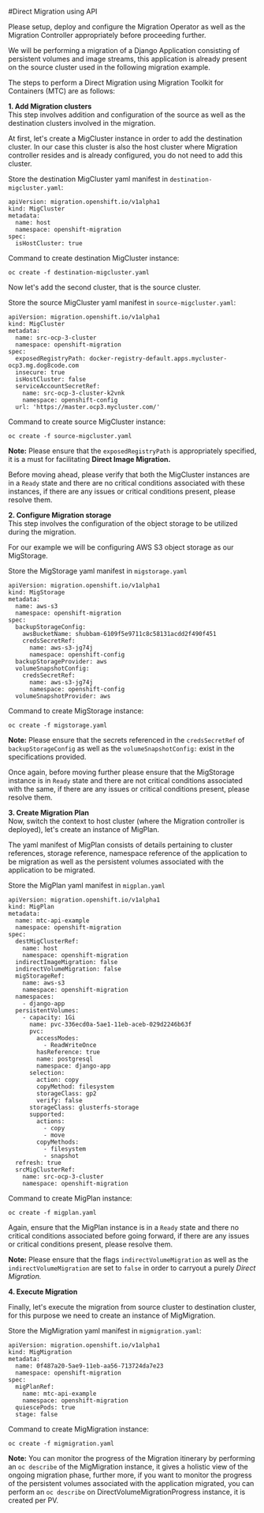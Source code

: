 #Direct Migration using API

Please setup, deploy and configure the Migration Operator as well as the Migration Controller
appropriately before proceeding further.

We will be performing a migration of a Django Application consisting of persistent volumes and image streams, this
application is already present on the source cluster used in the following migration example.

The steps to perform a Direct Migration using Migration Toolkit for Containers (MTC) are as follows:

**1. Add Migration clusters**<br>
This step involves addition and configuration of the source as well as the destination clusters 
involved in the migration.

At first, let's create a MigCluster instance in order to add the destination cluster. 
In our case this cluster is also the host cluster where Migration controller resides and is
already configured, you do not need to add this cluster. 

Store the destination MigCluster yaml manifest in `destination-migcluster.yaml`:
```
apiVersion: migration.openshift.io/v1alpha1
kind: MigCluster
metadata:
  name: host
  namespace: openshift-migration
spec:
  isHostCluster: true
```

Command to create destination MigCluster instance:
``` 
oc create -f destination-migcluster.yaml
```

Now let's add the second cluster, that is the source cluster.

Store the source MigCluster yaml manifest in `source-migcluster.yaml`:
``` 
apiVersion: migration.openshift.io/v1alpha1
kind: MigCluster
metadata:
  name: src-ocp-3-cluster
  namespace: openshift-migration
spec:
  exposedRegistryPath: docker-registry-default.apps.mycluster-ocp3.mg.dog8code.com
  insecure: true
  isHostCluster: false
  serviceAccountSecretRef:
    name: src-ocp-3-cluster-k2vnk
    namespace: openshift-config
  url: 'https://master.ocp3.mycluster.com/'
```
Command to create source MigCluster instance:
``` 
oc create -f source-migcluster.yaml
```

**Note:** Please ensure that the `exposedRegistryPath` is appropriately specified, it is a must for
facilitating **Direct Image Migration.**

Before moving ahead, please verify that both the MigCluster instances are in a `Ready` state and there are no 
critical conditions associated with these instances, if there are any issues or critical conditions present, please 
resolve them.

**2. Configure Migration storage**<br>
This step involves the configuration of the object storage to be utilized during the 
migration.

For our example we will be configuring AWS S3 object storage as our MigStorage.

Store the MigStorage yaml manifest in `migstorage.yaml`

``` 
apiVersion: migration.openshift.io/v1alpha1
kind: MigStorage
metadata:
  name: aws-s3
  namespace: openshift-migration
spec:
  backupStorageConfig:
    awsBucketName: shubbam-6109f5e9711c8c58131acdd2f490f451
    credsSecretRef:
      name: aws-s3-jg74j
      namespace: openshift-config
  backupStorageProvider: aws
  volumeSnapshotConfig:
    credsSecretRef:
      name: aws-s3-jg74j
      namespace: openshift-config
  volumeSnapshotProvider: aws
```

Command to create MigStorage instance:
``` 
oc create -f migstorage.yaml
```

**Note:** Please ensure that the secrets referenced in the `credsSecretRef` of 
`backupStorageConfig` as well as the `volumeSnapshotConfig:` exist in the specifications provided.

Once again, before moving further please ensure that the MigStorage instance is in `Ready` state 
and there are not critical conditions associated with the same, if there are any issues or critical conditions present,
please resolve them.

**3. Create Migration Plan**<br>
Now, switch the context to host cluster (where the Migration controller is deployed), let's create an
instance of MigPlan.

The yaml manifest of MigPlan consists of details pertaining to cluster references, storage reference,
namespace reference of the application to be migration as well as the persistent volumes
associated with the application to be migrated.

Store the MigPlan yaml manifest in `migplan.yaml`

``` 
apiVersion: migration.openshift.io/v1alpha1
kind: MigPlan
metadata:
  name: mtc-api-example
  namespace: openshift-migration
spec:
  destMigClusterRef:
    name: host
    namespace: openshift-migration
  indirectImageMigration: false
  indirectVolumeMigration: false
  migStorageRef:
    name: aws-s3
    namespace: openshift-migration
  namespaces:
    - django-app
  persistentVolumes:
    - capacity: 1Gi
      name: pvc-336ecd0a-5ae1-11eb-aceb-029d2246b63f
      pvc:
        accessModes:
          - ReadWriteOnce
        hasReference: true
        name: postgresql
        namespace: django-app
      selection:
        action: copy
        copyMethod: filesystem
        storageClass: gp2
        verify: false
      storageClass: glusterfs-storage
      supported:
        actions:
          - copy
          - move
        copyMethods:
          - filesystem
          - snapshot
  refresh: true
  srcMigClusterRef:
    name: src-ocp-3-cluster
    namespace: openshift-migration
```

Command to create MigPlan instance:
``` 
oc create -f migplan.yaml
```

Again, ensure that the MigPlan instance is in a `Ready` state and there no critical 
conditions associated before going forward, if there are any issues or critical conditions present, please 
resolve them.

**Note:** Please ensure that the flags `indirectVolumeMigration` as well as the 
`indirectVolumeMigration`  are set to `false` in order to carryout a purely _Direct Migration._

**4. Execute Migration**<br>

Finally, let's execute the migration from source cluster to destination cluster, for this purpose we need to
create an instance of MigMigration.

Store the MigMigration yaml manifest in `migmigration.yaml`:

``` 
apiVersion: migration.openshift.io/v1alpha1
kind: MigMigration
metadata:
  name: 0f487a20-5ae9-11eb-aa56-713724da7e23
  namespace: openshift-migration
spec:
  migPlanRef:
    name: mtc-api-example
    namespace: openshift-migration
  quiescePods: true
  stage: false
```
Command to create MigMigration instance:
``` 
oc create -f migmigration.yaml
```

**Note:** You can monitor the progress of the Migration itinerary by performing an `oc describe` of the MigMigration
instance, it gives a holistic view of the ongoing migration phase, further more, if you
want to monitor the progress of the persistent volumes associated with the application migrated,
you can perform an `oc describe` on DirectVolumeMigrationProgress instance, it is created per PV.
